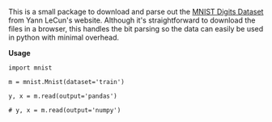 This is a small package to download and parse out the [MNIST Digits Dataset](http://yann.lecun.com/exdb/mnist/) from Yann LeCun's website. Although it's straightforward to download the files in a browser, this handles the bit parsing so the data can easily be used in python with minimal overhead.

**Usage**

    import mnist

    m = mnist.Mnist(dataset='train')

    y, x = m.read(output='pandas')
    
    # y, x = m.read(output='numpy')
